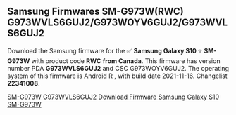 <h2>Samsung Firmwares SM-G973W(RWC) G973WVLS6GUJ2/G973WOYV6GUJ2/G973WVLS6GUJ2</h2>
Download the Samsung firmware for the ✅ <strong>Samsung Galaxy S10 </strong> ⭐ <strong>SM-G973W</strong> with product code <strong>RWC</strong> <strong> from Canada</strong>. This firmware has version number PDA <strong>G973WVLS6GUJ2</strong> and CSC G973WOYV6GUJ2. The operating system of this firmware is Android R , with build date 2021-11-16. Changelist <strong>22341008</strong>.


[SM-G973W](https://samfirm.shop/samsung/model/SM-G973W)
[G973WVLS6GUJ2](https://samfirm.shop/samsung/pda/G973WVLS6GUJ2)
[Download Firmware Samsung Galaxy S10 SM-G973W](https://samfirm.shop/samsung/firmware/474606)
